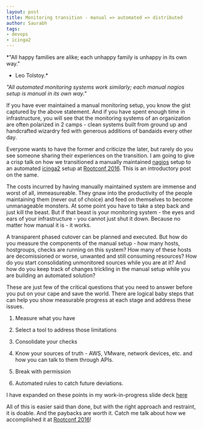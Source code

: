 ```yaml
---
layout: post
title: Monitoring transition - manual => automated => distributed
author: Saurabh
tags: 
- devops
- icinga2
---
```


*"All happy families are alike; each unhappy family is unhappy in its own way."
- Leo Tolstoy.*

*"All automated monitoring systems work similarly; each manual nagios setup is manual in its own way."*

If you have ever maintained a manual monitoring setup, you know the gist captured by the above statement. And if you have spent enough time in infrastructure, you will see that the monitoring systems of an organization are often polarized in 2 camps - clean systems built from ground up and handcrafted wizardry fed with generous additions of bandaids every other day. 

Everyone wants to have the former and criticize the later, but rarely do you see someone sharing their experiences on the transition. I am going to give a crisp talk on how we transitioned a manually maintained [nagios](https://www.nagios.org/) setup to an automated [icinga2](https://www.icinga.org/icinga/icinga-2/) setup at [Rootconf 2016](https://rootconf.talkfunnel.com/2016/13-the-transition-manual-automated-distributed-monito). This is an introductory post on the same.

The costs incurred by having manually maintained system are immense and worst of all, immeasureable. They gnaw into the productivity of the people maintaining them (never out of choice) and feed on themselves to become unmanageable monsters. At some point you have to take a step back and just kill the beast. But if that beast is your monitoring system - the eyes and ears of your infrastructure - you cannot just shut it down. Because no matter how manual it is - it works.

A transparent phased cutover can be planned and executed. But how do you measure the components of the manual setup - how many hosts, hostgroups, checks are running on this system? How many of these hosts are decomissioned or worse, unwanted and still consuming resources? How do you start consolidating unmonitored sources while you are at it? And how do you keep track of changes trickling in the manual setup while you are building an automated solution?

These are just few of the critical questions that you need to answer before you put on your cape and save the world. There are logical baby steps that can help you show measurable progress at each stage and address these issues. 

1. Measure what you have

2. Select a tool to address those limitations

3. Consolidate your checks

4. Know your sources of truth - AWS, VMware, network devices, etc. and how you can talk to them through APIs.

5. Break with permission

6. Automated rules to catch future deviations.

I have expanded on these points in my work-in-progress slide deck [here](http://go-talks.appspot.com/github.com/saurabh-hirani/talks/monitoring-transition/monitoring-transition-wip.slide#1)

All of this is easier said than done, but with the right approach and restraint, it is doable. And the paybacks are worth it. Catch me talk about how we accomplished it at [Rootconf 2016](https://rootconf.in/2016/)! 
